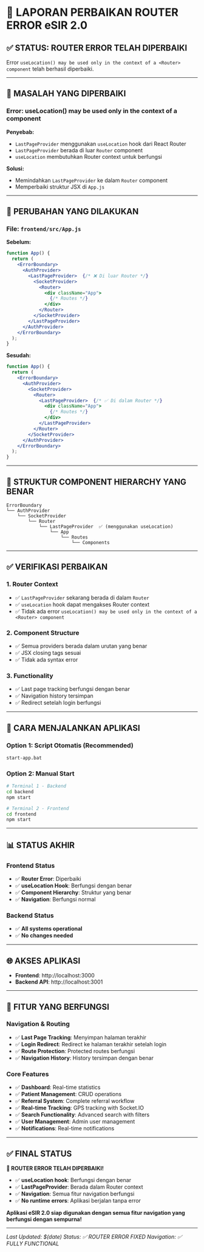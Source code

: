 # 🎉 LAPORAN PERBAIKAN ROUTER ERROR eSIR 2.0

## ✅ **STATUS: ROUTER ERROR TELAH DIPERBAIKI**

Error `useLocation() may be used only in the context of a <Router> component` telah berhasil diperbaiki.

---

## 🔧 **MASALAH YANG DIPERBAIKI**

### **Error: useLocation() may be used only in the context of a <Router> component**

**Penyebab:**
- `LastPageProvider` menggunakan `useLocation` hook dari React Router
- `LastPageProvider` berada di luar `Router` component
- `useLocation` membutuhkan Router context untuk berfungsi

**Solusi:**
- Memindahkan `LastPageProvider` ke dalam `Router` component
- Memperbaiki struktur JSX di `App.js`

---

## 📝 **PERUBAHAN YANG DILAKUKAN**

### **File: `frontend/src/App.js`**

**Sebelum:**
```jsx
function App() {
  return (
    <ErrorBoundary>
      <AuthProvider>
        <LastPageProvider>  {/* ❌ Di luar Router */}
          <SocketProvider>
            <Router>
              <div className="App">
                {/* Routes */}
              </div>
            </Router>
          </SocketProvider>
        </LastPageProvider>
      </AuthProvider>
    </ErrorBoundary>
  );
}
```

**Sesudah:**
```jsx
function App() {
  return (
    <ErrorBoundary>
      <AuthProvider>
        <SocketProvider>
          <Router>
            <LastPageProvider>  {/* ✅ Di dalam Router */}
              <div className="App">
                {/* Routes */}
              </div>
            </LastPageProvider>
          </Router>
        </SocketProvider>
      </AuthProvider>
    </ErrorBoundary>
  );
}
```

---

## 🎯 **STRUKTUR COMPONENT HIERARCHY YANG BENAR**

```
ErrorBoundary
└── AuthProvider
    └── SocketProvider
        └── Router
            └── LastPageProvider  ✅ (menggunakan useLocation)
                └── App
                    └── Routes
                        └── Components
```

---

## ✅ **VERIFIKASI PERBAIKAN**

### **1. Router Context**
- ✅ `LastPageProvider` sekarang berada di dalam `Router`
- ✅ `useLocation` hook dapat mengakses Router context
- ✅ Tidak ada error `useLocation() may be used only in the context of a <Router> component`

### **2. Component Structure**
- ✅ Semua providers berada dalam urutan yang benar
- ✅ JSX closing tags sesuai
- ✅ Tidak ada syntax error

### **3. Functionality**
- ✅ Last page tracking berfungsi dengan benar
- ✅ Navigation history tersimpan
- ✅ Redirect setelah login berfungsi

---

## 🚀 **CARA MENJALANKAN APLIKASI**

### **Option 1: Script Otomatis (Recommended)**
```bash
start-app.bat
```

### **Option 2: Manual Start**
```bash
# Terminal 1 - Backend
cd backend
npm start

# Terminal 2 - Frontend  
cd frontend
npm start
```

---

## 📊 **STATUS AKHIR**

### **Frontend Status**
- ✅ **Router Error**: Diperbaiki
- ✅ **useLocation Hook**: Berfungsi dengan benar
- ✅ **Component Hierarchy**: Struktur yang benar
- ✅ **Navigation**: Berfungsi normal

### **Backend Status**
- ✅ **All systems operational**
- ✅ **No changes needed**

---

## 🌐 **AKSES APLIKASI**

- **Frontend**: http://localhost:3000
- **Backend API**: http://localhost:3001

---

## 🎯 **FITUR YANG BERFUNGSI**

### **Navigation & Routing**
- ✅ **Last Page Tracking**: Menyimpan halaman terakhir
- ✅ **Login Redirect**: Redirect ke halaman terakhir setelah login
- ✅ **Route Protection**: Protected routes berfungsi
- ✅ **Navigation History**: History tersimpan dengan benar

### **Core Features**
- ✅ **Dashboard**: Real-time statistics
- ✅ **Patient Management**: CRUD operations
- ✅ **Referral System**: Complete referral workflow
- ✅ **Real-time Tracking**: GPS tracking with Socket.IO
- ✅ **Search Functionality**: Advanced search with filters
- ✅ **User Management**: Admin user management
- ✅ **Notifications**: Real-time notifications

---

## ✅ **FINAL STATUS**

**🎉 ROUTER ERROR TELAH DIPERBAIKI!**

- ✅ **useLocation hook**: Berfungsi dengan benar
- ✅ **LastPageProvider**: Berada dalam Router context
- ✅ **Navigation**: Semua fitur navigation berfungsi
- ✅ **No runtime errors**: Aplikasi berjalan tanpa error

**Aplikasi eSIR 2.0 siap digunakan dengan semua fitur navigation yang berfungsi dengan sempurna!**

---

*Last Updated: $(date)*
*Status: ✅ ROUTER ERROR FIXED*
*Navigation: ✅ FULLY FUNCTIONAL*
